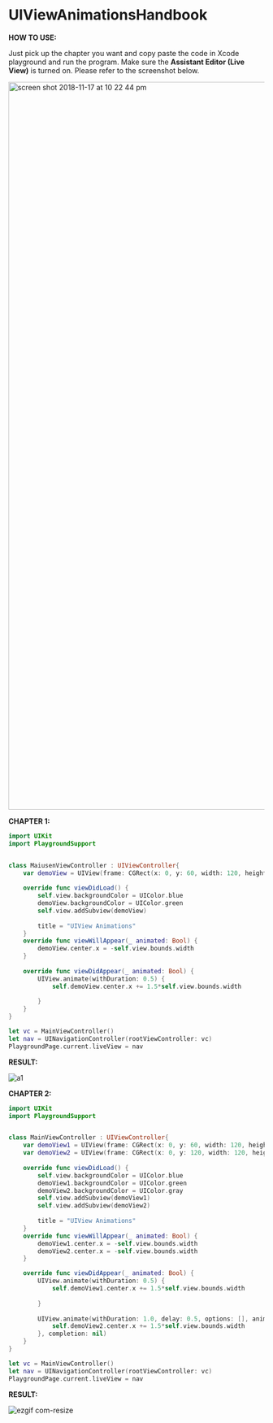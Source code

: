 # UIViewAnimationsHandbook

**HOW TO USE:**

Just pick up the chapter you want and copy paste the code in Xcode playground and run the program. Make sure the **Assistant Editor (Live View)** is turned on. Please refer to the screenshot below.

<img width="1432" alt="screen shot 2018-11-17 at 10 22 44 pm" src="https://user-images.githubusercontent.com/21070922/48663530-a7354100-eab7-11e8-84ff-768b16f3ba4e.png">


**CHAPTER 1:**

```swift
import UIKit
import PlaygroundSupport


class MaiusenViewController : UIViewController{
    var demoView = UIView(frame: CGRect(x: 0, y: 60, width: 120, height: 40))
    
    override func viewDidLoad() {
        self.view.backgroundColor = UIColor.blue
        demoView.backgroundColor = UIColor.green
        self.view.addSubview(demoView)
        
        title = "UIView Animations"
    }
    override func viewWillAppear(_ animated: Bool) {
        demoView.center.x = -self.view.bounds.width
    }
    
    override func viewDidAppear(_ animated: Bool) {
        UIView.animate(withDuration: 0.5) {
            self.demoView.center.x += 1.5*self.view.bounds.width
            
        }
    }
}

let vc = MainViewController()
let nav = UINavigationController(rootViewController: vc)
PlaygroundPage.current.liveView = nav

```

**RESULT:**

![a1](https://user-images.githubusercontent.com/21070922/48663479-ea42e480-eab6-11e8-8f2d-f82195394530.gif)


**CHAPTER 2:**

```swift
import UIKit
import PlaygroundSupport


class MainViewController : UIViewController{
    var demoView1 = UIView(frame: CGRect(x: 0, y: 60, width: 120, height: 40))
    var demoView2 = UIView(frame: CGRect(x: 0, y: 120, width: 120, height: 40))
    
    override func viewDidLoad() {
        self.view.backgroundColor = UIColor.blue
        demoView1.backgroundColor = UIColor.green
        demoView2.backgroundColor = UIColor.gray
        self.view.addSubview(demoView1)
        self.view.addSubview(demoView2)
        
        title = "UIView Animations"
    }
    override func viewWillAppear(_ animated: Bool) {
        demoView1.center.x = -self.view.bounds.width
        demoView2.center.x = -self.view.bounds.width
    }

    override func viewDidAppear(_ animated: Bool) {
        UIView.animate(withDuration: 0.5) {
            self.demoView1.center.x += 1.5*self.view.bounds.width
            
        }
        
        UIView.animate(withDuration: 1.0, delay: 0.5, options: [], animations: {
            self.demoView2.center.x += 1.5*self.view.bounds.width
        }, completion: nil)
    }
}

let vc = MainViewController()
let nav = UINavigationController(rootViewController: vc)
PlaygroundPage.current.liveView = nav
```

**RESULT:**

![ezgif com-resize](https://user-images.githubusercontent.com/21070922/48663792-2d9f5200-eabb-11e8-82d1-8480475fec42.gif)


